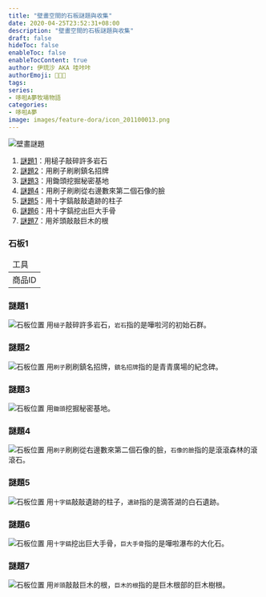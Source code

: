 ```yaml
---
title: "壁畫空間的石板謎題與收集"
date: 2020-04-25T23:52:31+08:00
description: "壁畫空間的石板謎題與收集"
draft: false
hideToc: false
enableToc: false
enableTocContent: true
author: 伊琉沙 AKA 哇咔咔
authorEmoji: 👩🏿‍🚀
tags: 
series:
- 哆啦A夢牧場物語
categories:
- 哆啦A夢
image: images/feature-dora/icon_201100013.png
---
```

![壁畫謎題](/images/post/Season_of_Story/Scene/11900-mural.png)

1. [謎題1](#謎題1)：用槌子敲碎許多岩石
2. [謎題2](#謎題2)：用刷子刷刷鎮名招牌
3. [謎題3](#謎題3)：用鋤頭挖掘秘密基地
4. [謎題4](#謎題4)：用刷子刷刷從右邊數來第二個石像的臉
5. [謎題5](#謎題5)：用十字鎬敲敲遺跡的柱子
6. [謎題6](#謎題6)：用十字鎬挖出巨大手骨
7. [謎題7](#謎題7)：用斧頭敲敲巨木的根

### 石板1
<table>
    <thead>    
        <tr>
            <td>工具</td>
        </tr>
    </thead>
    <tr>
        <td>商品ID</td>
    </tr>
<table>
    
### 謎題1
![石板位置](/images/post/Season_of_Story/Scene/10400-lithography.png)
用`槌子`敲碎許多岩石，`岩石`指的是嘩啦河的初始石群。

### 謎題2
![石板位置](/images/post/Season_of_Story/Scene/11500-lithography.png)
用`刷子`刷刷鎮名招牌，`鎮名招牌`指的是青青廣場的紀念碑。

### 謎題3
![石板位置](/images/post/Season_of_Story/Scene/10800-lithography.png)
用`鋤頭`挖掘秘密基地。

### 謎題4
![石板位置](/images/post/Season_of_Story/Scene/10500-lithography.png)
用`刷子`刷刷從右邊數來第二個石像的臉，`石像的臉`指的是滾滾森林的滾滾石。

### 謎題5
![石板位置](/images/post/Season_of_Story/Scene/11500-lithography.png)
用`十字鎬`敲敲遺跡的柱子，`遺跡`指的是滴答湖的白石遺跡。

### 謎題6
![石板位置](/images/post/Season_of_Story/Scene/10300-lithography.png)
用`十字鎬`挖出巨大手骨，`巨大手骨`指的是嘩啦瀑布的大化石。

### 謎題7
![石板位置](/images/post/Season_of_Story/Scene/11700-lithography.png)
用`斧頭`敲敲巨木的根，`巨木的根`指的是巨木根部的巨木樹根。

